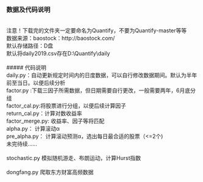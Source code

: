 ### 数据及代码说明
</br>
注意！下载完的文件夹一定要命名为Quantify，不要为Quantify-master等等</br>
数据来源：baostock：http://baostock.com/</br>
默认存储路径：D盘</br>
默认将daily2019.csv存在D:\Quantify\daily</br>
</br>
##### 代码说明
</br>
daily.py：自动更新规定时间内的日度数据，可以自行修改数据期间。默认为半年前至当日。以便后续分析</br>
factor.py :下载三因子所需数据，但日期需要自行更改，一般需要两年，6月底分组</br>
factor_cal.py:将股票进行分组，以便后续计算因子</br>
return_cal.py：计算对数收益率</br>
factor_merge.py: 收益率、因子等将匹配</br>
alpha.py： 计算滚动α</br>
pre_alpha.py： 计算滚动预测α，选出每日最合适的股票（<=2个)</br>
未完待续……</br>

</br>
stochastic.py 模拟随机游走、布朗运动，计算Hurst指数</br>

</br>
dongfang.py 爬取东方财富高频数据
